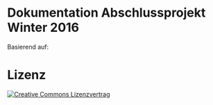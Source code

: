 # Dokumentation Abschlussprojekt Winter 2016

Basierend auf:

[fiaevorlage]: (http://fiae.link/LaTeXVorlageFIAE) "Vorlage für die Projektdokumentation"

# Lizenz

[![Creative Commons Lizenzvertrag](https://i.creativecommons.org/l/by-sa/4.0/88x31.png)](http://creativecommons.org/licenses/by-sa/4.0/)  
